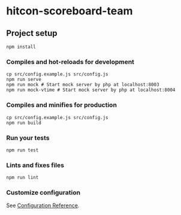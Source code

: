 # hitcon-scoreboard-team

## Project setup
```
npm install
```

### Compiles and hot-reloads for development
```
cp src/config.example.js src/config.js
npm run serve
npm run mock # Start mock server by php at localhost:8003
npm run mock-vtime # Start mock server by php at localhost:8004
```

### Compiles and minifies for production
```
cp src/config.example.js src/config.js
npm run build
```

### Run your tests
```
npm run test
```

### Lints and fixes files
```
npm run lint
```

### Customize configuration
See [Configuration Reference](https://cli.vuejs.org/config/).
